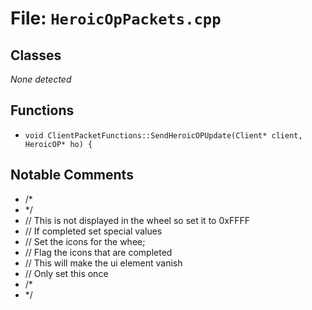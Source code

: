 # File: `HeroicOpPackets.cpp`

## Classes

_None detected_

## Functions

- `void ClientPacketFunctions::SendHeroicOPUpdate(Client* client, HeroicOP* ho) {`

## Notable Comments

- /*
- */
- // This is not displayed in the wheel so set it to 0xFFFF
- // If completed set special values
- // Set the icons for the whee;
- // Flag the icons that are completed
- // This will make the ui element vanish
- // Only set this once
- /*
- */
